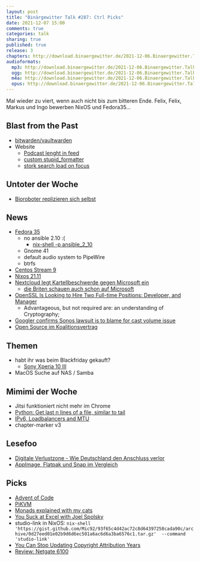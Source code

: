 ```yaml
---
layout: post
title: "Binärgewitter Talk #287: Ctrl Picks"
date: 2021-12-07 15:00
comments: true
categories: talk
sharing: true
published: true
release: 3
chapters: http://download.binaergewitter.de/2021-12-06.Binaergewitter.Talk.287.chapters.txt
audioformats:
  mp3: http://download.binaergewitter.de/2021-12-06.Binaergewitter.Talk.287.mp3
  ogg: http://download.binaergewitter.de/2021-12-06.Binaergewitter.Talk.287.ogg
  m4a: http://download.binaergewitter.de/2021-12-06.Binaergewitter.Talk.287.m4a
  opus: http://download.binaergewitter.de/2021-12-06.Binaergewitter.Talk.287.opus
---
```

Mal wieder zu viert, wenn auch nicht bis zum bitteren Ende.
Felix, Felix, Markus und Ingo bewerben NixOS und Fedora35...

## Blast from the Past
- [bitwarden/vaultwarden]( https://blog.binaergewitter.de/2021/11/11/binaergewitter-talk-number-286-jetzt-die-zeit-von-portugal/#isso-1996 )
- Website
  * [Podcast lenght in feed]( https://github.com/Binaergewitter/serious-bg/pull/357 )
  * [custom stupid_formatter]( https://github.com/Binaergewitter/serious-bg/pull/358 )
  * [stork search load on focus]( https://github.com/Binaergewitter/serious-bg/pull/360 )

## Untoter der Woche
- [Bioroboter replizieren sich selbst](https://www.heise.de/news/Xenobots-Von-KI-entworfene-winzige-Bioroboter-koennen-sich-nun-vervielfaeltigen-6279786.html)

## News
- [Fedora 35]( https://fedoramagazine.org/announcing-fedora-35/ )
  * no ansible 2.10 :(
    -  [nix-shell -p ansible_2_10]( https://search.nixos.org/packages?channel=21.11&from=0&size=50&sort=relevance&type=packages&query=ansible )
  * Gnome 41
  * default audio system to PipeWire
  * btrfs
- [Centos Stream 9](https://blog.centos.org/2021/12/introducing-centos-stream-9/ )
- [Nixos 21.11]( https://nixos.org/blog/announcements.html )
- [Nextcloud legt Kartellbeschwerde gegen Microsoft ein]( https://www.golem.de/news/office365-und-teams-nextcloud-legt-kartellbeschwerde-gegen-microsoft-ein-2111-161397.html )
  * [die Briten schauen auch schon auf Microsoft]( https://www.telegraph.co.uk/technology/2021/12/04/microsoft-faces-scrutiny-rivals-complain/ )
- [OpenSSL Is Looking to Hire Two Full-time Positions: Developer, and Manager]( https://www.openssl.org/blog/blog/2021/11/24/hiring-manager-and-developer/ )
  * Advantageous, but not required are: an understanding of Cryptography;
- [Googler confirms Sonos lawsuit is to blame for cast volume issue]( https://www.androidpolice.com/google-had-to-remove-cast-volume-controls-in-android-12-for-legal-reasons/ )
- [Open Source im Koalitionsvertrag]( https://www.golem.de/news/koalitionsvertrag-ampelkoalition-will-open-source-in-verwaltung-bevorzugen-2111-161355.html )

## Themen
- habt ihr was beim Blackfriday gekauft?
    * [Sony Xperia 10 III]( https://amzn.to/3IDnHc6 )
- MacOS Suche auf NAS / Samba

## Mimimi der Woche
- Jitsi funktioniert nicht mehr im Chrome 
- [Python: Get last n lines of a file, similar to tail]( https://stackoverflow.com/questions/136168/get-last-n-lines-of-a-file-similar-to-tail?page=1&tab=votes#tab-top )
- [IPv6, Loadbalancers and MTU]( https://www.openfactory.net/networking/ipv6-loadbalancers-and-mtu/ )
- chapter-marker v3

## Lesefoo
- [Digitale Verlustzone - Wie Deutschland den Anschluss verlor]( https://www.youtube.com/watch?v=g3ymPtG-DKI )
- [AppImage, Flatpak und Snap im Vergleich]( https://cstan.io/?p=13062 )

## Picks
- [Advent of Code]( https://adventofcode.com/ )
- [PiKVM]( https://pikvm.org/ )
- [Monads explained with my cats]( https://twitter.com/TartanLlama/status/1460608706048106501 )
- [You Suck at Excel with Joel Spolsky]( https://www.youtube.com/watch?v=0nbkaYsR94c )
- studio-link in NixOS: ```nix-shell 'https://gist.github.com/Mic92/93f65c4d42ac72c8d64397258cada90c/archive/0d27eed01e02b9d6d6ec501a6ac6d6a3ba6576c1.tar.gz'  --command 'studio-link' ```
- [You Can Stop Updating Copyright Attribution Years]( https://hynek.me/til/copyright-years/ )
- [Review: Netgate 6100]( https://ipng.ch/s/articles/2021/11/26/netgate-6100.html )
